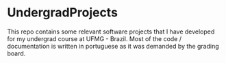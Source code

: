 # UndergradProjects

This repo contains some relevant software projects that I have developed for my undergrad course at UFMG - Brazil. Most of the code / documentation is written in portuguese as it was demanded by the grading board.
